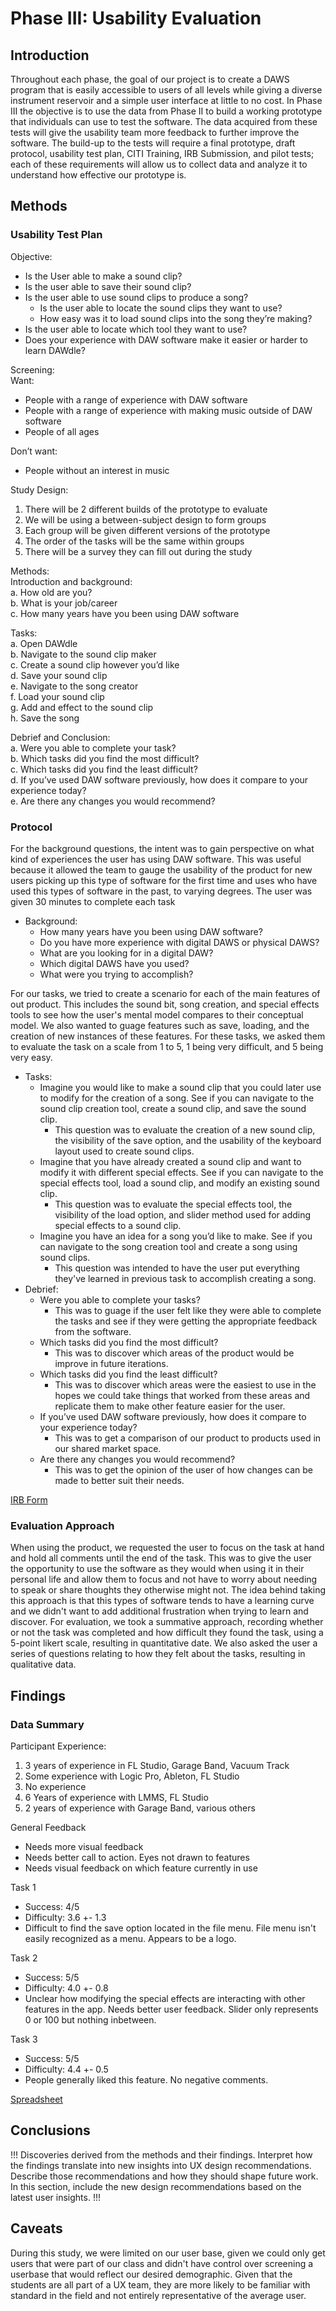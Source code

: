 # Phase III: Usability Evaluation

## Introduction

Throughout each phase, the goal of our project is to create a DAWS program that is easily accessible to users of all levels while giving a diverse instrument reservoir and a simple user interface at little to no cost. In Phase III the objective is to use the data from Phase II to build a working prototype that individuals can use to test the software. The data acquired from these tests will give the usability team more feedback to further improve the software. The build-up to the tests will require a final prototype, draft protocol, usability test plan, CITI Training, IRB Submission, and pilot tests; each of these requirements will allow us to collect data and analyze it to understand how effective our prototype is.

## Methods

<!--!!! Describe research methods you used to discover new insights, which explains the purpose of each. Provide enough detail that someone would be able to faithfully reproduce your research. !!!-->

### Usability Test Plan
Objective:

* Is the User able to make a sound clip?
* Is the user able to save their sound clip?
* Is the user able to use sound clips to produce a song?
  * Is the user able to locate the sound clips they want to use?
  * How easy was it to load sound clips into the song they’re making?
* Is the user able to locate which tool they want to use?
* Does your experience with DAW software make it easier or harder to learn
DAWdle?

Screening:    
Want:
* People with a range of experience with DAW software
* People with a range of experience with making music outside of DAW
software
* People of all ages
 
Don’t want:
* People without an interest in music

Study Design:
1. There will be 2 different builds of the prototype to evaluate
2. We will be using a between-subject design to form groups
3. Each group will be given different versions of the prototype
4. The order of the tasks will be the same within groups
5. There will be a survey they can fill out during the study

Methods:  
Introduction and background:  
a. How old are you?  
b. What is your job/career  
c. How many years have you been using DAW software  

Tasks:  
a. Open DAWdle  
b. Navigate to the sound clip maker  
c. Create a sound clip however you’d like  
d. Save your sound clip  
e. Navigate to the song creator  
f. Load your sound clip  
g. Add and effect to the sound clip  
h. Save the song  

Debrief and Conclusion:  
a. Were you able to complete your task?  
b. Which tasks did you find the most difficult?  
c. Which tasks did you find the least difficult?  
d. If you’ve used DAW software previously, how does it compare to your
experience today?  
e. Are there any changes you would recommend?  

### Protocol

For the background questions, the intent was to gain perspective on what kind of experiences the user has using DAW software. This was useful because it allowed the team to gauge the usability of the product for new users picking up this type of software for the first time and uses who have used this types of software in the past, to varying degrees. The user was given 30 minutes to complete each task
- Background:
  - How many years have you been using DAW software?
  - Do you have more experience with digital DAWS or physical DAWS?
  - What are you looking for in a digital DAW?
  - Which digital DAWS have you used?
  - What were you trying to accomplish?

For our tasks, we tried to create a scenario for each of the main features of out product. This includes the sound bit, song creation, and special effects tools to see how the user's mental model compares to their conceptual model. We also wanted to guage features such as save, loading, and the creation of new instances of these features. For these tasks, we asked them to evaluate the task on a scale from 1 to 5, 1 being very difficult, and 5 being very easy.
- Tasks:
  - Imagine you would like to make a sound clip that you could later use to modify for the creation of a song. See if you can navigate to the sound clip creation tool, create a sound clip, and save the sound clip.
    - This question was to evaluate the creation of a new sound clip, the visibility of the save option, and the usability of the keyboard layout used to create sound clips. 
  - Imagine that you have already created a sound clip and want to modify it with different special effects. See if you can navigate to the special effects tool, load a sound clip, and modify an existing sound clip.
    - This question was to evaluate the special effects tool, the visibility of the load option, and slider method used for adding special effects to a sound clip.
  - Imagine you have an idea for a song you’d like to make. See if you can navigate to the song creation tool and create a song using sound clips.
    - This question was intended to have the user put everything they've learned in previous task to accomplish creating a song.
- Debrief:
  - Were you able to complete your tasks?
    - This was to guage if the user felt like they were able to complete the tasks and see if they were getting the appropriate feedback from the software.
  - Which tasks did you find the most difficult?
    - This was to discover which areas of the product would be improve in future iterations.
  - Which tasks did you find the least difficult?
    - This was to discover which areas were the easiest to use in the hopes we could take things that worked from these areas and replicate them to make other feature easier for the user.
  - If you’ve used DAW software previously, how does it compare to your experience today?
    - This was to get a comparison of our product to products used in our shared market space.
  - Are there any changes you would recommend?
    - This was to get the opinion of the user of how changes can be made to better suit their needs.

[IRB Form](<https://chicostate.github.io/ux-dawdle/phaseIII/studentform_classroomprojects_20211.pdf>)

### Evaluation Approach
When using the product, we requested the user to focus on the task at hand and hold all comments until the end of the task. This was to give the user the opportunity to use the software as they would when using it in their personal life and allow them to focus and not have to worry about needing to speak or share thoughts they otherwise might not. The idea behind taking this approach is that this types of software tends to have a learning curve and we didn't want to add additional frustration when trying to learn and discover. 
For evaluation, we took a summative approach, recording whether or not the task was completed and how difficult they found the task, using a 5-point likert scale, resulting in quantitative date. We also asked the user a series of questions relating to how they felt about the tasks, resulting in qualitative data.

## Findings

<!--!!! For each research method, detail each of the findings point-by-point to clarify new discoveries of users' needs !!!-->

### Data Summary
Participant Experience:
  1. 3 years of experience in FL Studio, Garage Band, Vacuum Track
  2. Some experience with Logic Pro, Ableton, FL Studio
  3. No experience
  4. 6 Years of experience with LMMS, FL Studio
  5. 2 years of experience with Garage Band, various others

General Feedback
  - Needs more visual feedback
  - Needs better call to action. Eyes not drawn to features
  - Needs visual feedback on which feature currently in use

Task 1
  - Success: 4/5
  - Difficulty: 3.6 +- 1.3
  - Difficult to find the save option located in the file menu. File menu isn't easily recognized as a menu. Appears to be a logo.

Task 2
  - Success: 5/5
  - Difficulty: 4.0 +- 0.8
  - Unclear how modifying the special effects are interacting with other features in the app. Needs better user feedback. Slider only represents 0 or 100 but nothing inbetween.

Task 3
  - Success: 5/5
  - Difficulty: 4.4 +- 0.5
  - People generally liked this feature. No negative comments.

[Spreadsheet](<https://chicostate.github.io/ux-dawdle/phaseIII/User Test Data Collection - DAWdle.pdf>)


## Conclusions

!!! Discoveries derived from the methods and their findings. Interpret how the findings translate into new insights into UX design recommendations. Describe those recommendations and how they should shape future work. In this section, include the new design recommendations based on the latest user insights. !!!

## Caveats

<!--!!! Considerations and/or limitations to the methods you chose and the findings/conclusions drawn from them. In other words, give warnings if there are limitations to your research such as not being able to find enough users of a particular demographic, the methods not being able to expose certain information, assumptions you made, etc. !!! -->

During this study, we were limited on our user base, given we could only get users that were part of our class and didn't have control over screening a userbase that would reflect our desired demographic. Given that the students are all part of a UX team, they are more likely to be familiar with standard in the field and not entirely representative of the average user.
